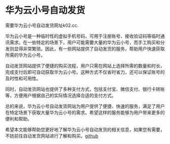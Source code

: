 # 华为云小号自动发货

需要华为云小号自动发货网址k02.cc.

华为云小号是一种临时性的虚拟手机号码，可用于注册账号、接收验证码等临时通讯需求。在一些特定的场景下，用户可能需要大量的华为云小号，而手工购买和分发则显得非常繁琐。因此，有一些网站提供了自动发货的服务，帮助用户快速获取所需的华为云小号。

自动发货网站提供了便捷的购买流程，用户只需在网站上选择所需的数量和时长，完成支付后即可自动获取华为云小号。这种方式不仅省时省力，还可以保证账号的及时性和可用性。

同时，自动发货网站也提供了多种支付方式，包括支付宝、微信支付、银行卡转账等，方便用户根据自己的实际情况选择合适的支付方式。

总的来说，华为云小号自动发货网站为用户提供了便捷、快速的服务，满足了用户在特定场景下获取大量华为云小号的需求。希望这样的服务能够为用户带来更多的便利和帮助。

希望本文能够帮助您更好地了解华为云小号自动发货的相关信息，如果您有需要，不妨前往自动发货网站进行了解和购买。[github](https://github.com)
